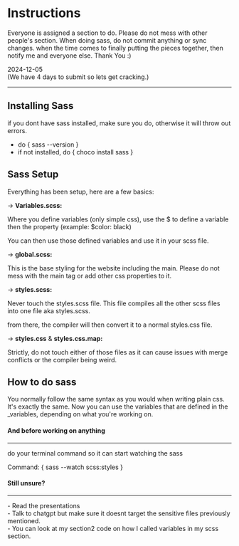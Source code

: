 # Instructions

Everyone is assigned a section to do. Please do not mess with other people's section. When doing sass, do not commit anything or sync changes. when the time comes to finally putting the pieces together, then notify me and everyone else. Thank You :)


2024-12-05 <br>
(We have 4 days to submit so lets get cracking.)
<hr>

## Installing Sass
if you dont have sass installed, make sure you do, otherwise it will throw out errors. 

- do { sass --version }
-  if not installed, do 
 { choco install sass }


## Sass Setup
Everything has been setup, here are a few basics:

-> **Variables.scss:** 

Where you define variables (only simple css), use the $ to define 
a variable then the property (example: $color: black) 

You can then use those defined variables and use it in your scss file.

-> **global.scss:**

This is the base styling for the website including the main. Please do not mess with the main tag or add other css properties to it.

-> **styles.scss:** 

Never touch the styles.scss file. This file compiles all the other scss files into one file aka styles.scss.

from there, the compiler will then convert it to a normal styles.css file.

-> **styles.css** & **styles.css.map:**

Strictly, do not touch either of those files as it can cause issues with merge conflicts or the compiler being weird. 


## How to do sass
You normally follow the same syntax as you would when writing plain css. It's exactly the same. Now you can use the variables that are defined in the _variables, depending on what you're working on.

#### And before working on anything 
<hr>
do your terminal command so it can start watching the sass

Command: { sass --watch scss:styles }

#### Still unsure?
<hr>
- Read the presentations <br>
- Talk to chatgpt but make sure it doesnt target the sensitive files 
  previously mentioned. <br>
- You can look at my section2 code on how I called variables in my scss section.
